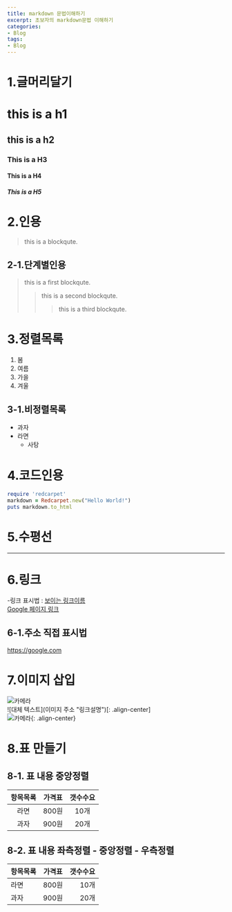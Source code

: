 ```yaml
---
title: markdown 문법이해하기
excerpt: 초보자의 markdown문법 이해하기
categories: 
- Blog
tags:
- Blog
---
```

# 1.글머리달기
# this is a h1
## this is a h2
### This is a H3
#### This is a H4
##### This is a H5

# 2.인용
> this is a blockqute.

## 2-1.단계별인용
> this is a first blockqute.
>> this is a second blockqute.
>>> this is a third blockqute.

# 3.정렬목록  
1. 봄
2. 여름
3. 가을
4. 겨울

## 3-1.비정렬목록
* 과자
* 라면
    * 사탕

# 4.코드인용
```ruby
require 'redcarpet'
markdown = Redcarpet.new("Hello World!")
puts markdown.to_html
```

# 5.수평선  
*****

# 6.링크  
-링크 표시법 : [보이는 링크이름](링크주소)  
[Google 페이지 링크](https://google.com)

## 6-1.주소 직접 표시법  
<https://google.com>

# 7.이미지 삽입
<!-- ![대체 텍스트](이미지 주소 "링크설명")-->  
![카메라](https://devinlife.com/assets/images/bio-photo-keyboard-small.jpg "카메라사진입니다")  
![대체 텍스트](이미지 주소 "링크설명")[: .align-center]  
![카메라](https://devinlife.com/assets/images/bio-photo-keyboard-small.jpg "카메라사진입니다"){: .align-center}

# 8.표 만들기
## 8-1. 표 내용 중앙정렬  
| 항목목록 | 가격표 | 갯수수요 |
|:---:|:---:|:---:|
| 라면 | 800원 | 10개 |
| 과자 | 900원 | 20개 | 
## 8-2. 표 내용 좌측정렬 - 중앙정렬 - 우측정렬  
| 항목목록 | 가격표 | 갯수수요 |
|:---|:---:|---:|
| 라면 | 800원 | 10개 |
| 과자 | 900원 | 20개 |